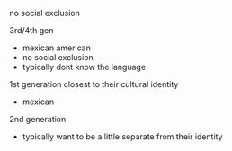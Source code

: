 no social exclusion

3rd/4th gen

- mexican american
- no social exclusion
- typically dont know the language

1st generation closest to their cultural identity

- mexican

2nd generation

- typically want to be a little separate from their identity